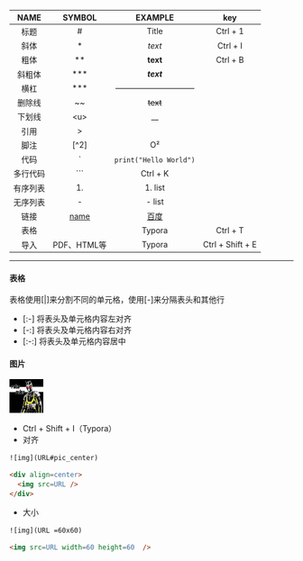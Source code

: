 |NAME|SYMBOL|EXAMPLE|key|
|:-:|:-:|:-:|:-:|
|标题|#|Title|Ctrl + 1|
|斜体|*|*text*|Ctrl + I|
|粗体|**|**text**|Ctrl + B|
|斜粗体|***|***text***|
|横杠|***|——————————|
|删除线|~~|~~text~~|
|下划线|\<u\>|__|
|引用|>|
|脚注|[^2]|O²|
|代码|`|`print("Hello World")`|
|多行代码|```|Ctrl + K|
|有序列表|1.|1. list|
|无序列表|-|- list|
|链接|[name](link)|[百度](https://www.baidu.com)|
|表格||Typora|Ctrl + T|
|导入|PDF、HTML等|Typora|Ctrl + Shift + E|

***

#### 表格
表格使用[|]来分割不同的单元格，使用[-]来分隔表头和其他行
- [:-] 将表头及单元格内容左对齐
- [-:] 将表头及单元格内容右对齐
- [:-:] 将表头及单元格内容居中

#### 图片

<img src="head.jfif" width=60 height=60  />

- Ctrl + Shift + I（Typora）
- 对齐
```
![img](URL#pic_center)
```
```HTML
<div align=center>
  <img src=URL />
</div>
```
- 大小
```
![img](URL =60x60)
```
```HTML
<img src=URL width=60 height=60  />
```
